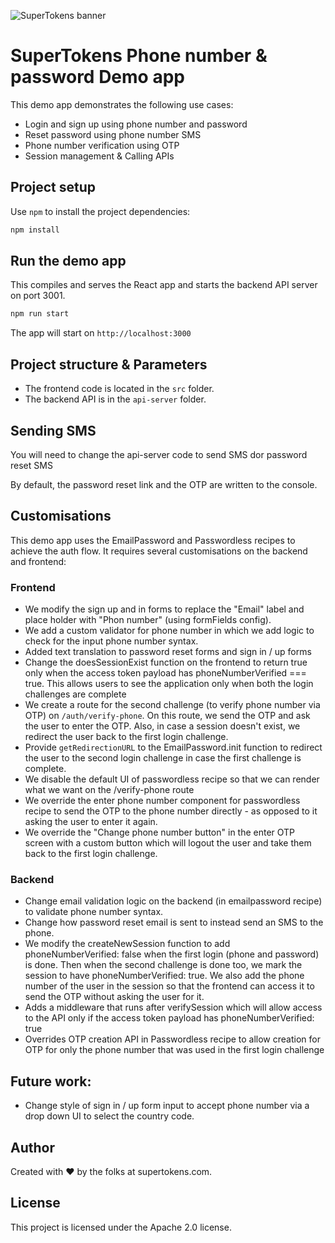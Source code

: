 ![SuperTokens banner](https://raw.githubusercontent.com/supertokens/supertokens-logo/master/images/Artboard%20%E2%80%93%2027%402x.png)

# SuperTokens Phone number & password Demo app

This demo app demonstrates the following use cases:

-   Login and sign up using phone number and password
-   Reset password using phone number SMS
-   Phone number verification using OTP
-   Session management & Calling APIs

## Project setup

Use `npm` to install the project dependencies:

```bash
npm install
```

## Run the demo app

This compiles and serves the React app and starts the backend API server on port 3001.

```bash
npm run start
```

The app will start on `http://localhost:3000`

## Project structure & Parameters

-   The frontend code is located in the `src` folder.
-   The backend API is in the `api-server` folder.

## Sending SMS

You will need to change the api-server code to send SMS dor password reset SMS

By default, the password reset link and the OTP are written to the console.

## Customisations

This demo app uses the EmailPassword and Passwordless recipes to achieve the auth flow. It requires several customisations on the backend and frontend:

### Frontend

-   We modify the sign up and in forms to replace the "Email" label and place holder with "Phon number" (using formFields config).
-   We add a custom validator for phone number in which we add logic to check for the input phone number syntax.
-   Added text translation to password reset forms and sign in / up forms
-   Change the doesSessionExist function on the frontend to return true only when the access token payload has phoneNumberVerified === true. This allows users to see the application only when both the login challenges are complete
-   We create a route for the second challenge (to verify phone number via OTP) on `/auth/verify-phone`. On this route, we send the OTP and ask the user to enter the OTP. Also, in case a session doesn't exist, we redirect the user back to the first login challenge.
-   Provide `getRedirectionURL` to the EmailPassword.init function to redirect the user to the second login challenge in case the first challenge is complete.
-   We disable the default UI of passwordless recipe so that we can render what we want on the /verify-phone route
-   We override the enter phone number component for passwordless recipe to send the OTP to the phone number directly - as opposed to it asking the user to enter it again.
-   We override the "Change phone number button" in the enter OTP screen with a custom button which will logout the user and take them back to the first login challenge.

### Backend

-   Change email validation logic on the backend (in emailpassword recipe) to validate phone number syntax.
-   Change how password reset email is sent to instead send an SMS to the phone.
-   We modify the createNewSession function to add phoneNumberVerified: false when the first login (phone and password) is done. Then when the second challenge is done too, we mark the session to have phoneNumberVerified: true. We also add the phone number of the user in the session so that the frontend can access it to send the OTP without asking the user for it.
-   Adds a middleware that runs after verifySession which will allow access to the API only if the access token payload has phoneNumberVerified: true
-   Overrides OTP creation API in Passwordless recipe to allow creation for OTP for only the phone number that was used in the first login challenge

## Future work:

-   Change style of sign in / up form input to accept phone number via a drop down UI to select the country code.

## Author

Created with :heart: by the folks at supertokens.com.

## License

This project is licensed under the Apache 2.0 license.
